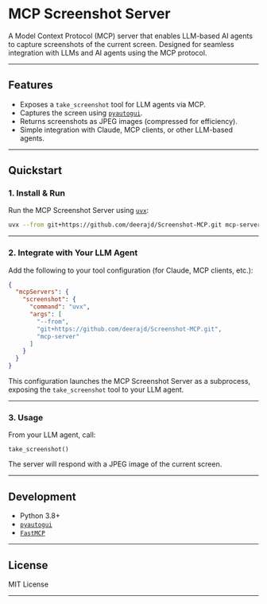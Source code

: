 # MCP Screenshot Server

A Model Context Protocol (MCP) server that enables LLM-based AI agents to capture screenshots of the current screen. Designed for seamless integration with LLMs and AI agents using the MCP protocol.

---

## Features

- Exposes a `take_screenshot` tool for LLM agents via MCP.
- Captures the screen using [`pyautogui`](https://pypi.org/project/PyAutoGUI/).
- Returns screenshots as JPEG images (compressed for efficiency).
- Simple integration with Claude, MCP clients, or other LLM-based agents.

---

## Quickstart

### 1. Install & Run

Run the MCP Screenshot Server using [`uvx`](https://github.com/uvx-dev/uvx):

```bash
uvx --from git+https://github.com/deerajd/Screenshot-MCP.git mcp-server
```

---

### 2. Integrate with Your LLM Agent

Add the following to your tool configuration (for Claude, MCP clients, etc.):

```json
{
  "mcpServers": {
    "screenshot": {
      "command": "uvx",
      "args": [
        "--from",
        "git+https://github.com/deerajd/Screenshot-MCP.git",
        "mcp-server"
      ]
    }
  }
}
```

This configuration launches the MCP Screenshot Server as a subprocess, exposing the `take_screenshot` tool to your LLM agent.

---

### 3. Usage

From your LLM agent, call:

```
take_screenshot()
```

The server will respond with a JPEG image of the current screen.

---

## Development

- Python 3.8+
- [`pyautogui`](https://pypi.org/project/PyAutoGUI/)
- [`FastMCP`](https://github.com/modelcontext/fastmcp)

---

## License

MIT License

---